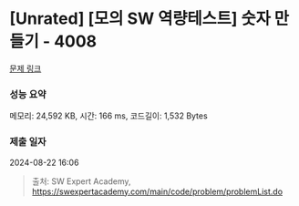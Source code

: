 # [Unrated] [모의 SW 역량테스트] 숫자 만들기 - 4008 

[문제 링크](https://swexpertacademy.com/main/code/problem/problemDetail.do?contestProbId=AWIeRZV6kBUDFAVH) 

### 성능 요약

메모리: 24,592 KB, 시간: 166 ms, 코드길이: 1,532 Bytes

### 제출 일자

2024-08-22 16:06



> 출처: SW Expert Academy, https://swexpertacademy.com/main/code/problem/problemList.do